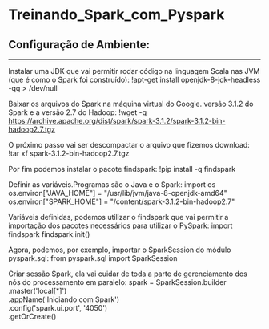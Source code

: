 # Treinando_Spark_com_Pyspark

## Configuração de Ambiente:
-------------------------------------------------------------------------------
 Instalar uma JDK que vai permitir rodar código na linguagem Scala nas JVM (que é como o Spark foi construído):
 !apt-get install openjdk-8-jdk-headless -qq > /dev/null

 Baixar os arquivos do Spark na máquina virtual do Google. versão 3.1.2 do Spark e a versão 2.7 do Hadoop:
 !wget -q https://archive.apache.org/dist/spark/spark-3.1.2/spark-3.1.2-bin-hadoop2.7.tgz
 
 O próximo passo vai ser descompactar o arquivo que fizemos download:
 !tar xf spark-3.1.2-bin-hadoop2.7.tgz

Por fim podemos instalar o pacote findspark:
!pip install -q findspark

Definir as variáveis.Programas são o Java e o Spark:
import os
os.environ["JAVA_HOME"] = "/usr/lib/jvm/java-8-openjdk-amd64"
os.environ["SPARK_HOME"] = "/content/spark-3.1.2-bin-hadoop2.7"

Variáveis definidas, podemos utilizar o findspark que vai permitir a importação dos pacotes necessários para utilizar o PySpark:
import findspark
findspark.init()

Agora, podemos, por exemplo, importar o SparkSession do módulo pyspark.sql:
from pyspark.sql import SparkSession

Criar sessão Spark, ela vai cuidar de toda a parte de gerenciamento dos nós do processamento em paralelo:
spark = SparkSession.builder \
    .master('local[*]') \
    .appName('Iniciando com Spark') \
    .config('spark.ui.port', '4050') \
    .getOrCreate()
